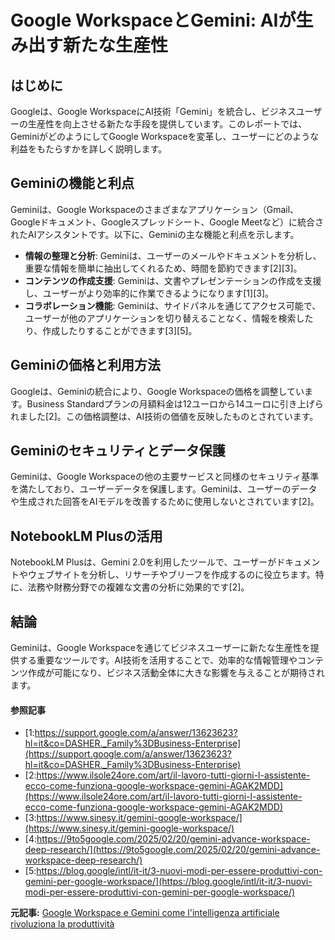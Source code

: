 # Google WorkspaceとGemini: AIが生み出す新たな生産性

## はじめに

Googleは、Google WorkspaceにAI技術「Gemini」を統合し、ビジネスユーザーの生産性を向上させる新たな手段を提供しています。このレポートでは、GeminiがどのようにしてGoogle Workspaceを変革し、ユーザーにどのような利益をもたらすかを詳しく説明します。

## Geminiの機能と利点

Geminiは、Google Workspaceのさまざまなアプリケーション（Gmail、Googleドキュメント、Googleスプレッドシート、Google Meetなど）に統合されたAIアシスタントです。以下に、Geminiの主な機能と利点を示します。

- **情報の整理と分析**: Geminiは、ユーザーのメールやドキュメントを分析し、重要な情報を簡単に抽出してくれるため、時間を節約できます[2][3]。
- **コンテンツの作成支援**: Geminiは、文書やプレゼンテーションの作成を支援し、ユーザーがより効率的に作業できるようになります[1][3]。
- **コラボレーション機能**: Geminiは、サイドパネルを通じてアクセス可能で、ユーザーが他のアプリケーションを切り替えることなく、情報を検索したり、作成したりすることができます[3][5]。

## Geminiの価格と利用方法

Googleは、Geminiの統合により、Google Workspaceの価格を調整しています。Business Standardプランの月額料金は12ユーロから14ユーロに引き上げられました[2]。この価格調整は、AI技術の価値を反映したものとされています。

## Geminiのセキュリティとデータ保護

Geminiは、Google Workspaceの他の主要サービスと同様のセキュリティ基準を満たしており、ユーザーデータを保護します。Geminiは、ユーザーのデータや生成された回答をAIモデルを改善するために使用しないとされています[2]。

## NotebookLM Plusの活用

NotebookLM Plusは、Gemini 2.0を利用したツールで、ユーザーがドキュメントやウェブサイトを分析し、リサーチやブリーフを作成するのに役立ちます。特に、法務や財務分野での複雑な文書の分析に効果的です[2]。

## 結論

Geminiは、Google Workspaceを通じてビジネスユーザーに新たな生産性を提供する重要なツールです。AI技術を活用することで、効率的な情報管理やコンテンツ作成が可能になり、ビジネス活動全体に大きな影響を与えることが期待されます。

#### 参照記事
- [1:https://support.google.com/a/answer/13623623?hl=it&co=DASHER._Family%3DBusiness-Enterprise](https://support.google.com/a/answer/13623623?hl=it&co=DASHER._Family%3DBusiness-Enterprise)
- [2:https://www.ilsole24ore.com/art/il-lavoro-tutti-giorni-l-assistente-ecco-come-funziona-google-workspace-gemini-AGAK2MDD](https://www.ilsole24ore.com/art/il-lavoro-tutti-giorni-l-assistente-ecco-come-funziona-google-workspace-gemini-AGAK2MDD)
- [3:https://www.sinesy.it/gemini-google-workspace/](https://www.sinesy.it/gemini-google-workspace/)
- [4:https://9to5google.com/2025/02/20/gemini-advance-workspace-deep-research/](https://9to5google.com/2025/02/20/gemini-advance-workspace-deep-research/)
- [5:https://blog.google/intl/it-it/3-nuovi-modi-per-essere-produttivi-con-gemini-per-google-workspace/](https://blog.google/intl/it-it/3-nuovi-modi-per-essere-produttivi-con-gemini-per-google-workspace/)


**元記事:** [Google Workspace e Gemini come l'intelligenza artificiale rivoluziona la produttività](https://www.ilsole24ore.com/art/il-lavoro-tutti-giorni-l-assistente-ecco-come-funziona-google-workspace-gemini-AGAK2MDD)